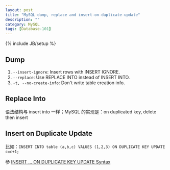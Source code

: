 ```yaml
---
layout: post
title: "MySQL dump, replace and insert-on-duplicate-update"
description: ""
category: MySQL
tags: [Database-101]
---
```

{% include JB/setup %}

## Dump

1. `--insert-ignore`: Insert rows with INSERT IGNORE.
2. `--replace`: Use REPLACE INTO instead of INSERT INTO.
3. `-t, --no-create-info`: Don't write table creation info.

## Replace Into

语法结构与 insert into 一样；MySQL 的实现是：on duplicated key, delete then insert  

## Insert on Duplicate Update

比如：`INSERT INTO table (a,b,c) VALUES (1,2,3) ON DUPLICATE KEY UPDATE c=c+1;`  

参 [INSERT ... ON DUPLICATE KEY UPDATE Syntax](http://dev.mysql.com/doc/refman/5.0/en/insert-on-duplicate.html)

